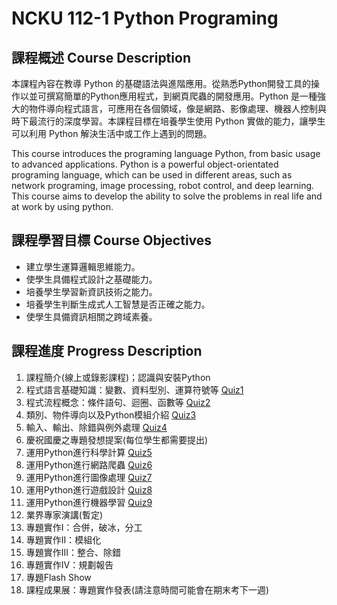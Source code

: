 # NCKU 112-1 Python Programing

## 課程概述 Course Description

本課程內容在教導 Python 的基礎語法與進階應用。從熟悉Python開發工具的操作以並可撰寫簡單的Python應用程式，到網頁爬蟲的開發應用。Python 是一種強大的物件導向程式語言，可應用在各個領域，像是網路、影像處理、機器人控制與時下最流行的深度學習。本課程目標在培養學生使用 Python 實做的能力，讓學生可以利用 Python 解決生活中或工作上遇到的問題。

This course introduces the programing language Python, from basic usage to advanced applications. Python is a powerful object-orientated programing language, which can be used in different areas, such as network programing, image processing, robot control, and deep learning. This course aims to develop the ability to solve the problems in real life and at work by using python.

## 課程學習目標 Course Objectives

- 建立學生運算邏輯思維能力。
- 使學生具備程式設計之基礎能力。
- 培養學生學習新資訊技術之能力。
- 培養學生判斷生成式人工智慧是否正確之能力。
- 使學生具備資訊相關之跨域素養。

## 課程進度 Progress Description
1. 課程簡介(線上或錄影課程)；認識與安裝Python
2. 程式語言基礎知識：變數、資料型別、運算符號等 [Quiz1](https://github.com/Jesse-Jumbo/NCKU_HW/tree/main/112_1_python/Quiz1)
3. 程式流程概念：條件語句、迴圈、函數等 [Quiz2](https://github.com/Jesse-Jumbo/NCKU_HW/tree/main/112_1_python/Quiz2)
4. 類別、物件導向以及Python模組介紹 [Quiz3](https://github.com/Jesse-Jumbo/NCKU_HW/tree/main/112_1_python/Quiz3)
5. 輸入、輸出、除錯與例外處理 [Quiz4](https://github.com/Jesse-Jumbo/NCKU_HW/tree/main/112_1_python/Quiz4)
6. 慶祝國慶之專題發想提案(每位學生都需要提出)
7. 運用Python進行科學計算 [Quiz5](https://github.com/Jesse-Jumbo/NCKU_HW/tree/main/112_1_python/Quiz5)
8. 運用Python進行網路爬蟲 [Quiz6](https://github.com/Jesse-Jumbo/NCKU_HW/tree/main/112_1_python/Quiz6)
9. 運用Python進行圖像處理 [Quiz7](https://github.com/Jesse-Jumbo/NCKU_HW/tree/main/112_1_python/Quiz7)
10. 運用Python進行遊戲設計 [Quiz8](https://github.com/Jesse-Jumbo/NCKU_HW/tree/main/112_1_python/Quiz8)
11. 運用Python進行機器學習 [Quiz9](https://github.com/Jesse-Jumbo/NCKU_HW/tree/main/112_1_python/Quiz9)
12. 業界專家演講(暫定)
13. 專題實作I：合併，破冰，分工
14. 專題實作II：模組化
15. 專題實作III：整合、除錯
16. 專題實作IV：規劃報告
17. 專題Flash Show
18. 課程成果展：專題實作發表(請注意時間可能會在期末考下一週)